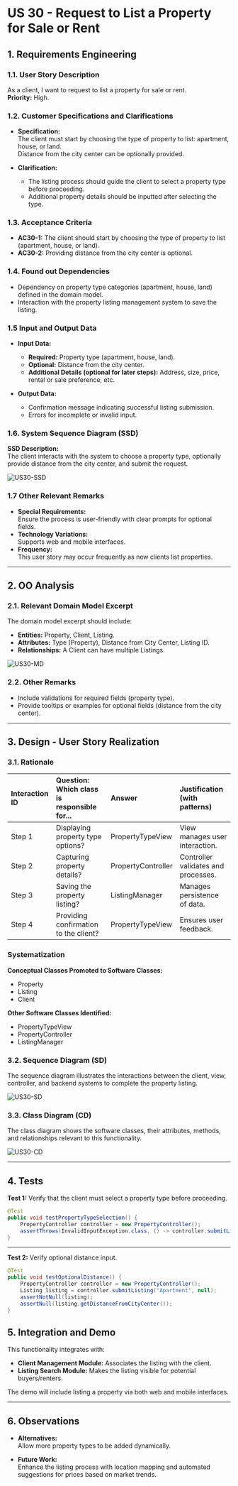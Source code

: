 # US 30 - Request to List a Property for Sale or Rent

## 1. Requirements Engineering

### 1.1. User Story Description

As a client, I want to request to list a property for sale or rent.  
**Priority:** High.

### 1.2. Customer Specifications and Clarifications

- **Specification:**  
  The client must start by choosing the type of property to list: apartment, house, or land.  
  Distance from the city center can be optionally provided.

- **Clarification:**
    - The listing process should guide the client to select a property type before proceeding.
    - Additional property details should be inputted after selecting the type.

### 1.3. Acceptance Criteria

- **AC30-1:** The client should start by choosing the type of property to list (apartment, house, or land).
- **AC30-2:** Providing distance from the city center is optional.

### 1.4. Found out Dependencies

- Dependency on property type categories (apartment, house, land) defined in the domain model.
- Interaction with the property listing management system to save the listing.

### 1.5 Input and Output Data

- **Input Data:**
    - **Required:** Property type (apartment, house, land).
    - **Optional:** Distance from the city center.
    - **Additional Details (optional for later steps):** Address, size, price, rental or sale preference, etc.

- **Output Data:**
    - Confirmation message indicating successful listing submission.
    - Errors for incomplete or invalid input.

### 1.6. System Sequence Diagram (SSD)

**SSD Description:**  
The client interacts with the system to choose a property type, optionally provide distance from the city center, and submit the request.

![US30-SSD](US30-SSD.svg)

### 1.7 Other Relevant Remarks

- **Special Requirements:**  
  Ensure the process is user-friendly with clear prompts for optional fields.
- **Technology Variations:**  
  Supports web and mobile interfaces.
- **Frequency:**  
  This user story may occur frequently as new clients list properties.

---

## 2. OO Analysis

### 2.1. Relevant Domain Model Excerpt

The domain model excerpt should include:
- **Entities:** Property, Client, Listing.
- **Attributes:** Type (Property), Distance from City Center, Listing ID.
- **Relationships:** A Client can have multiple Listings.

![US30-MD](US30-MD.svg)

### 2.2. Other Remarks

- Include validations for required fields (property type).
- Provide tooltips or examples for optional fields (distance from the city center).

---

## 3. Design - User Story Realization

### 3.1. Rationale

| Interaction ID | Question: Which class is responsible for... | Answer              | Justification (with patterns)         |
|:---------------|:--------------------------------------------|:--------------------|:--------------------------------------|
| Step 1         | Displaying property type options?          | PropertyTypeView    | View manages user interaction.        |
| Step 2         | Capturing property details?                | PropertyController  | Controller validates and processes.   |
| Step 3         | Saving the property listing?               | ListingManager      | Manages persistence of data.          |
| Step 4         | Providing confirmation to the client?      | PropertyTypeView    | Ensures user feedback.                |

### Systematization

**Conceptual Classes Promoted to Software Classes:**
- Property
- Listing
- Client

**Other Software Classes Identified:**
- PropertyTypeView
- PropertyController
- ListingManager

### 3.2. Sequence Diagram (SD)

The sequence diagram illustrates the interactions between the client, view, controller, and backend systems to complete the property listing.

![US30-SD](US30-SD.svg)

### 3.3. Class Diagram (CD)

The class diagram shows the software classes, their attributes, methods, and relationships relevant to this functionality.

![US30-CD](US30-CD.svg)

---

## 4. Tests

**Test 1:** Verify that the client must select a property type before proceeding.

```java
@Test
public void testPropertyTypeSelection() {
    PropertyController controller = new PropertyController();
    assertThrows(InvalidInputException.class, () -> controller.submitListing(null));
}
```

---

**Test 2:** Verify optional distance input.
```java
@Test
public void testOptionalDistance() {
    PropertyController controller = new PropertyController();
    Listing listing = controller.submitListing("Apartment", null);
    assertNotNull(listing);
    assertNull(listing.getDistanceFromCityCenter());
}

```
## 5. Integration and Demo

This functionality integrates with:
- **Client Management Module:** Associates the listing with the client.
- **Listing Search Module:** Makes the listing visible for potential buyers/renters.

The demo will include listing a property via both web and mobile interfaces.

---

## 6. Observations

- **Alternatives:**  
  Allow more property types to be added dynamically.

- **Future Work:**  
  Enhance the listing process with location mapping and automated suggestions for prices based on market trends.
